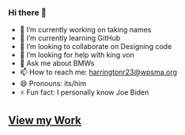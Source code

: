 ### Hi there 👋

- 🔭 I’m currently working on taking names
- 🌱 I’m currently learning GitHub
- 👯 I’m looking to collaborate on Designing code
- 🤔 I’m looking for help with king von
- 💬 Ask me about BMWs
- 📫 How to reach me: harringtonr23@wpsma.org
- 😄 Pronouns: its/him
- ⚡ Fun fact: I personally know Joe Biden

## [View my Work](https://harringtonr23.github.io/Portfolio/mainpage.html)

